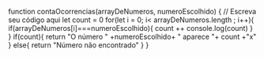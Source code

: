 function contaOcorrencias(arrayDeNumeros, numeroEscolhido) {
    // Escreva seu código aqui
    let count = 0
    for(let i = 0; i< arrayDeNumeros.length ; i++){
      if(arrayDeNumeros[i]===numeroEscolhido){
        count ++
        console.log(count)
      }
    }
    if(count){
      return "O número " +numeroEscolhido+ " aparece "+ count +"x"
    } else{
      return "Número não encontrado"
    }
  }